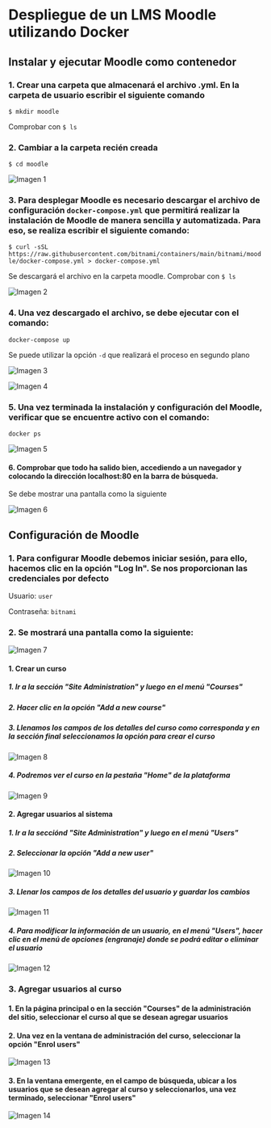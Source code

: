 # Despliegue de un LMS Moodle utilizando Docker

## Instalar y ejecutar Moodle como contenedor

### 1. Crear una carpeta que almacenará el archivo .yml. En la carpeta de usuario escribir el siguiente comando

`$ mkdir moodle`

Comprobar con `$ ls`

### 2. Cambiar a la carpeta recién creada

`$ cd moodle`

![Imagen 1](img/img1.jpeg)

### 3. Para desplegar Moodle es necesario descargar el archivo de configuración `docker-compose.yml` que permitirá realizar la instalación de Moodle de manera sencilla y automatizada. Para eso, se realiza escribir el siguiente comando:

`$ curl -sSL https://raw.githubusercontent.com/bitnami/containers/main/bitnami/moodle/docker-compose.yml > docker-compose.yml`

Se descargará el archivo en la carpeta moodle. Comprobar con `$ ls`

![Imagen 2](img/img2.jpeg)

### 4. Una vez descargado el archivo, se debe ejecutar con el comando:

`docker-compose up`

Se puede utilizar la opción `-d` que realizará el proceso en segundo plano

![Imagen 3](img/img3.jpeg)

![Imagen 4](img/img4.jpeg)

### 5. Una vez terminada la instalación y configuración del Moodle, verificar que se encuentre activo con el comando:

`docker ps`

![Imagen 5](img/img5.jpeg)

#### 6. Comprobar que todo ha salido bien, accediendo a un navegador y colocando la dirección localhost:80 en la barra de búsqueda.

Se debe mostrar una pantalla como la siguiente

![Imagen 6](img/img6.jpeg)

## Configuración de Moodle

### 1. Para configurar Moodle debemos iniciar sesión, para ello, hacemos clic en la opción "Log In". Se nos proporcionan las credenciales por defecto

Usuario: `user`

Contraseña: `bitnami`

### 2. Se mostrará una pantalla como la siguiente:

![Imagen 7](img/img7.jpeg)

#### 1. Crear un curso

##### 1. Ir a la sección "Site Administration" y luego en el menú "Courses"

##### 2. Hacer clic en la opción "Add a new course"

##### 3. Llenamos los campos de los detalles del curso como corresponda y en la sección final seleccionamos la opción para crear el curso

![Imagen 8](img/img8.jpeg)

##### 4. Podremos ver el curso en la pestaña "Home" de la plataforma

![Imagen 9](img/img9.jpeg)

#### 2. Agregar usuarios al sistema

##### 1. Ir a la secciónd "Site Administration" y luego en el menú "Users"

##### 2. Seleccionar la opción "Add a new user"

![Imagen 10](img/img10.jpeg)

##### 3. Llenar los campos de los detalles del usuario y guardar los cambios

![Imagen 11](img/img11.jpeg)

##### 4. Para modificar la información de un usuario, en el menú "Users", hacer clic en el menú de opciones (engranaje) donde se podrá editar o eliminar el usuario

![Imagen 12](img/img12.jpeg)

### 3. Agregar usuarios al curso

#### 1. En la página principal o en la sección "Courses" de la administración del sitio, seleccionar el curso al que se desean agregar usuarios

#### 2. Una vez en la ventana de administración del curso, seleccionar la opción "Enrol users"

![Imagen 13](img/img13.jpeg)

#### 3. En la ventana emergente, en el campo de búsqueda, ubicar a los usuarios que se desean agregar al curso y seleccionarlos, una vez terminado, seleccionar "Enrol users"

![Imagen 14](img/img14.jpeg)
